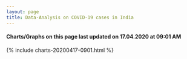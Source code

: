 ```yaml
---
layout: page
title: Data-Analysis on COVID-19 cases in India
---
```

#### Charts/Graphs on this page last updated on 17.04.2020 at 09:01 AM
{% include charts-20200417-0901.html %}